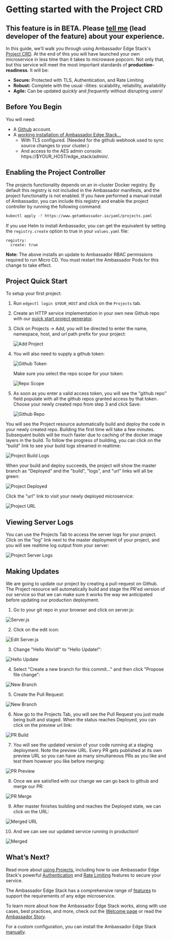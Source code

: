 # Getting started with the Project CRD

## This feature is in BETA. Please [tell me](mailto:rhs@datawire.io?subject=Project%20CRD%20UX%20Feedback) (lead developer of the feature) about your experience.

In this guide, we'll walk you through using Ambassador Edge Stack's [Project CRD](../../topics/using/projects/). At the end of this you will have launched your own microservice in less time than it takes to microwave popcorn. Not only that, but this service will meet the most important standards of **production-readiness**. It will be:

* **Secure:** Protected with TLS, Authentication, and Rate Limiting
* **Robust:** Complete with the usual -ilities: scalability, reliability, availability
* **Agile:** Can be updated *quickly* and *frequently* without disrupting users!

## Before You Begin

You will need:

* A [Github](https://github.com) account.
* A [working installation of Ambassador Edge Stack...](../getting-started/)
  * With TLS configured. (Needed for the github webhook used to sync source changes to your cluster.)
  * And access to the AES admin console: https://$YOUR_HOST/edge_stack/admin/.

## Enabling the Project Controller

The projects functionality depends on an in-cluster Docker registry. By
default this registry is not included in the Ambassador manifests, and
the project functionality is not enabled. If you have performed a
manual install of Ambassador, you can include this registry and enable
the project controller by running the following command:

```bash
kubectl apply -f https://www.getambassador.io/yaml/projects.yaml
```

If you use Helm to install Ambassador, you can get the equivalent by
setting the `registry.create` option to true in your `values.yaml`
file:

```
registry:
  create: true
```

**Note:** The above installs an update to Ambassador RBAC permissions required to run Micro CD. You must restart the Ambassador Pods for this change to take effect.

## Project Quick Start

To setup your first project:

1. Run `edgectl login $YOUR_HOST` and click on the `Projects` tab.

2. Create an HTTP service implementation in your own new Github repo with our [quick start project generator](https://github.com/datawire/project-template/generate).

3. Click on Projects -> Add, you will be directed to enter the name, namespace, host, and url path prefix for your project:

   ![Add Project](../../images/project-create.png)

4. You will also need to supply a github token:

   ![Github Token](../../images/project-create-github-token.png)

   Make sure you select the repo scope for your token:

   ![Repo Scope](../../images/project-create-repo-scope.png)


5. As soon as you enter a valid access token, you will see the "github repo" field populate with all the github repos granted access by that token. Choose your newly created repo from step 3 and click Save:

   ![Github Repo](../../images/project-create-github-repo.png)

You will see the Project resource automatically build and deploy the code in your newly created repo. Building the first time will take a few minutes. Subsequent builds will be much faster due to caching of the docker image layers in the build. To follow the progress of building, you can click on the "build" link to see your build logs streamed in realtime:

![Project Build Logs](../../images/project-build-logs.png)

When your build and deploy succeeds, the project will show the master branch as "Deployed" and the "build", "logs", and "url" links will all be green:

![Project Deployed](../../images/project-deployed.png)

Click the "url" link to visit your newly deployed microservice:

![Project URL](../../images/project-url.png)

## Viewing Server Logs

You can use the Projects Tab to access the server logs for your project. Click on the "log" link next to the master deployment of your project, and you will see realtime log output from your server:

![Project Server Logs](../../images/project-server-logs.png)

## Making Updates

We are going to update our project by creating a pull-request on Github. The Project resource will automatically build and stage the PR'ed version of our service so that we can make sure it works the way we anticipated before updating our production deployment.

1. Go to your git repo in your browser and click on server.js:

![Server.js](../../images/project-server.js.png)

2. Click on the edit icon:

![Edit Server.js](../../images/project-server.js-edit.png)

3. Change "Hello World!" to "Hello Update!":

![Hello Update](../../images/project-update.png)

4. Select "Create a new branch for this commit..." and then click "Propose file change":

![New Branch](../../images/project-update-pr.png)

5. Create the Pull Request:

![New Branch](../../images/project-update-pr-create.png)


6. Now go to the Projects Tab, you will see the Pull Request you just made being built and staged. When the status reaches Deployed, you can click on the preview url link:

![PR Build](../../images/project-update-url.png)

7. You will see the updated version of your code running at a staging deployment. Note the preview URL. Every PR gets published at its own preview URL so you can have as many simultaneous PRs as you like and test them however you like before merging:

![PR Preview](../../images/project-update-preview.png)

8. Once we are satisfied with our change we can go back to github and merge our PR:

![PR Merge](../../images/project-update-merge.png)

9. After master finishes building and reaches the Deployed state, we can click on the URL:

![Merged URL](../../images/project-update-merged-url.png)

10. And we can see our updated service running in production!

![Merged](../../images/project-update-merged.png)

## What’s Next?

Read more about [using Projects](../../topics/using/projects/), including how to use Ambassador Edge Stack's powerful [Authentication](../../topics/using/filters/) and [Rate Limiting](../../topics/using/rate-limits/) features to secure your service.

The Ambassador Edge Stack has a comprehensive range of [features](/features/) to support the requirements of any edge microservice.

To learn more about how the Ambassador Edge Stack works, along with use cases,
best practices, and more, check out the [Welcome page](/docs/) or read the
[Ambassador Story](../../about/why-ambassador).

For a custom configuration, you can install the Ambassador Edge Stack [manually](../../topics/install/yaml-install/).
